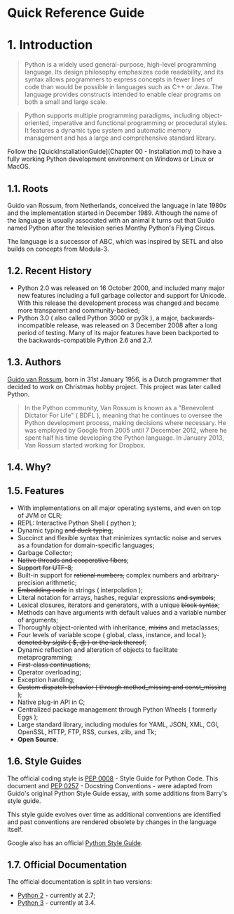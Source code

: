 Quick Reference Guide
=====================

# 1. Introduction

> Python is a widely used general-purpose, high-level programming language. Its design philosophy emphasizes code readability, and its syntax allows programmers to express concepts in fewer lines of code than would be possible in languages such as C++ or Java. The language provides constructs intended to enable clear programs on both a small and large scale.

> Python supports multiple programming paradigms, including object-oriented, imperative and functional programming or procedural styles. It features a dynamic type system and automatic memory management and has a large and comprehensive standard library.

Follow the [QuickInstallationGuide](Chapter 00 - Installation.md) to have a fully working Python development environment on Windows or Linux or MacOS.

## 1.1. Roots

Guido van Rossum, from Netherlands, conceived the language in late 1980s and the implementation started in December 1989. Although the name of the language is usually associated with an animal it turns out that Guido named Python after the television series Monthy Python's Flying Circus.

The language is a successor of ABC, which was inspired by SETL and also builds on concepts from Modula-3.

## 1.2. Recent History

- Python 2.0 was released on 16 October 2000, and included many major new features including a full garbage collector and support for Unicode. With this release the development process was changed and became more transparent and community-backed;
- Python 3.0 ( also called Python 3000 or py3k ), a major, backwards-incompatible release, was released on 3 December 2008 after a long period of testing. Many of its major features have been backported to the backwards-compatible Python 2.6 and 2.7.

## 1.3. Authors

[Guido van Rossum](http://en.wikipedia.org/wiki/Guido_van_Rossum), born in 31st January 1956, is a Dutch programmer that decided to work on Christmas hobby project. This project was later called Python.

> In the Python community, Van Rossum is known as a "Benevolent Dictator For Life" ( BDFL ), meaning that he continues to oversee the Python development process, making decisions where necessary. He was employed by Google from 2005 until 7 December 2012, where he spent half his time developing the Python language. In January 2013, Van Rossum started working for Dropbox.

## 1.4. Why?

## 1.5. Features

- With implementations on all major operating systems, and even on top of JVM or CLR;
- REPL: Interactive Python Shell ( python );
- Dynamic typing ~~and duck typing~~;
- Succinct and flexible syntax that minimizes syntactic noise and serves as a foundation for domain-specific languages;
- Garbage Collector;
- ~~Native threads and cooperative fibers~~;
- ~~Support for UTF-8~~;
- Built-in support for ~~rational numbers,~~ complex numbers and arbitrary-precision arithmetic;
- ~~Embedding code~~ in strings ( interpolation );
- Literal notation for arrays, hashes, regular expressions ~~and symbols~~;
- Lexical closures, iterators and generators, with a unique ~~block syntax~~;
- Methods can have arguments with default values and a variable number of arguments;
- Thoroughly object-oriented with inheritance, ~~mixins~~ and metaclasses;
- Four levels of variable scope ( global, class, instance, and local )~~, denoted by _sigils_ ( $, @ ) or the lack thereof~~;
- Dynamic reflection and alteration of objects to facilitate metaprogramming;
- ~~First-class continuations~~;
- Operator overloading;
- Exception handling;
- ~~Custom dispatch behavior ( through method_missing and const_missing )~~;
- Native plug-in API in C;
- Centralized package management through Python Wheels ( formerly Eggs );
- Large standard library, including modules for YAML, JSON, XML, CGI, OpenSSL, HTTP, FTP, RSS, curses, zlib, and Tk;
- **Open Source**.

## 1.6. Style Guides

The official coding style is [PEP 0008](https://www.python.org/dev/peps/pep-0008/) - Style Guide for Python Code. This document and [PEP 0257](https://www.python.org/dev/peps/pep-0257/) - Docstring Conventions - were adapted from Guido's original Python Style Guide essay, with some additions from Barry's style guide.

This style guide evolves over time as additional conventions are identified and past conventions are rendered obsolete by changes in the language itself.

Google also has an official [Python Style Guide](http://google.github.io/styleguide/pyguide.html).

## 1.7. Official Documentation

The official documentation is split in two versions:

- [Python 2](https://docs.python.org/2/) - currently at 2.7;
- [Python 3](https://docs.python.org/3/) - currently at 3.4.
